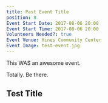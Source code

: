```yaml
---
title: Past Event Title
position: 8
Event Start Date: 2017-08-06 20:00
Event Start Time: 2017-08-06 20:00
Volunteers Needed?: true
Event Venue: Hines Community Center
Event Image: test-event.jpg
---
```


This WAS an awesome event.

Totally. Be there.

## Test Title
